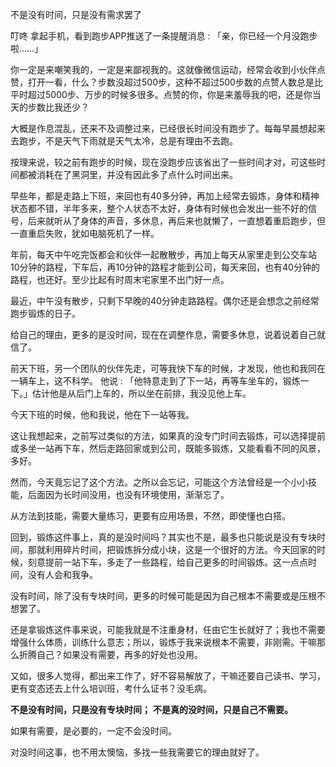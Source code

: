 不是没有时间，只是没有需求罢了

叮咚
拿起手机，看到跑步APP推送了一条提醒消息 : 「亲，你已经一个月没跑步啦……」

你一定是来嘲笑我的，一定是来鄙视我的。这就像微信运动，经常会收到小伙伴点赞，打开一看，什么？步数没超过500步，这种不超过500步数的点赞人数总是比平时超过5000步、万步的时候多很多。点赞的你，你是来羞辱我的吧，还是你当天的步数比我还少？

大概是作息混乱，还来不及调整过来，已经很长时间没有跑步了。每每早晨想起来去跑步，不是天气下雨就是天气太冷，总是有理由不去跑。

按理来说，较之前有跑步的时候，现在没跑步应该省出了一些时间才对，可这些时间都被消耗在了黑洞里，并没有因此多了点什么时间出来。

早些年，都是走路上下班，来回也有40多分钟，再加上经常去锻炼，身体和精神状态都不错，半年多来，整个人状态不太好，身体有时候也会发出一些不好的信号，后来就听从了身体的声音，多休息，再后来也就懒了，一直想着重启跑步，但一直重启失败，犹如电脑死机了一样。

年前，每天中午吃完饭都会和伙伴一起散散步，再加上每天从家里走到公交车站10分钟的路程，下车后，再10分钟的路程才能到公司，每天来回，也有40分钟的路程，也还好。至少比起有时周末宅家里不出门好一点。

最近，中午没有散步，只剩下早晚的40分钟走路路程。偶尔还是会想念之前经常跑步锻炼的日子。

给自己的理由，更多的是没时间，现在在调整作息，需要多休息，说着说着自己就信了。

前天下班，另一个团队的伙伴先走，可等我快下车的时候，才发现，他也和我同在一辆车上，这不科学。
他说 : 「他特意走到了下一站，再等车坐车的，锻炼一下。」估计他是从后门上车的，所以坐在前排，我没见他上车。

今天下班的时候，他和我说，他在下一站等我。

这让我想起来，之前写过类似的方法，如果真的没专门时间去锻炼，可以选择提前或多坐一站再下车，然后走路回家或到公司，既能多锻炼，又能看看不同的风景，多好。

然而，今天竟忘记了这个方法。之所以会忘记，可能这个方法曾经是一个小小技能，后面因为长时间没用，也没有环境使用，渐渐忘了。

从方法到技能，需要大量练习，更要有应用场景，不然，即使懂也白搭。

回到，锻炼这件事上，真的是没时间吗？其实也不是，最多也只能说是没有专块时间，那就利用碎片时间，把锻炼拆分成小块，这是一个很好的方法。今天回家的时候，刻意提前一站下车，多走了一些路程，给自己更多的时间锻炼。这一点点时间，没有人会和我争。

没有时间，除了没有专块时间，更多的时候可能是因为自己根本不需要或是压根不想罢了。

还是拿锻炼这件事来说，可能我就是不注重身材，任由它生长就好了；我也不需要增强什么体质，训练什么意志；所以，锻炼于我来说根本不需要，非刚需。干嘛那么折腾自己？如果没有需要，再多的好处也没用。

又如，很多人觉得，都出来工作了，好不容易解放了，干嘛还要自己读书、学习，更有变态还去上什么培训班，考什么证书？没毛病。

**不是没有时间，只是没有专块时间；**
**不是真的没时间，只是自己不需要。**

如果有需要，是必要的，一定不会没时间。

对没时间这事，也不用太懊恼，多找一些我需要它的理由就好了。


